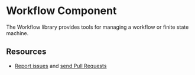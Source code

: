 Workflow Component
===================

The Workflow library provides tools for managing a workflow or finite state machine.

Resources
---------

* [Report issues](https://github.com/labudzinski/workflow/issues) and
  [send Pull Requests](hhttps://github.com/labudzinski/workflow/pulls)